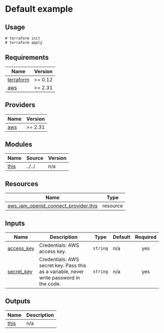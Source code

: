 # Default example

## Usage

```
# terraform init
# terraform apply
```

<!-- BEGINNING OF PRE-COMMIT-TERRAFORM DOCS HOOK -->
## Requirements

| Name | Version |
|------|---------|
| <a name="requirement_terraform"></a> [terraform](#requirement\_terraform) | >= 0.12 |
| <a name="requirement_aws"></a> [aws](#requirement\_aws) | >= 2.31 |

## Providers

| Name | Version |
|------|---------|
| <a name="provider_aws"></a> [aws](#provider\_aws) | >= 2.31 |

## Modules

| Name | Source | Version |
|------|--------|---------|
| <a name="module_this"></a> [this](#module\_this) | ../../ | n/a |

## Resources

| Name | Type |
|------|------|
| [aws_iam_openid_connect_provider.this](https://registry.terraform.io/providers/hashicorp/aws/latest/docs/resources/iam_openid_connect_provider) | resource |

## Inputs

| Name | Description | Type | Default | Required |
|------|-------------|------|---------|:--------:|
| <a name="input_access_key"></a> [access\_key](#input\_access\_key) | Credentials: AWS access key. | `string` | n/a | yes |
| <a name="input_secret_key"></a> [secret\_key](#input\_secret\_key) | Credentials: AWS secret key. Pass this as a variable, never write password in the code. | `string` | n/a | yes |

## Outputs

| Name | Description |
|------|-------------|
| <a name="output_this"></a> [this](#output\_this) | n/a |
<!-- END OF PRE-COMMIT-TERRAFORM DOCS HOOK -->
